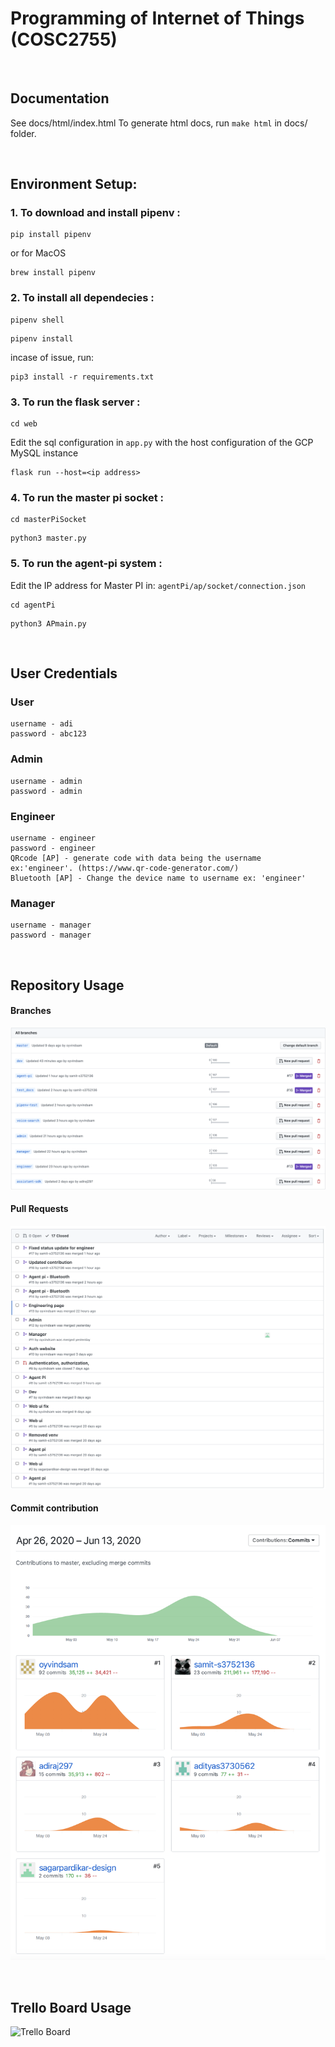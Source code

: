 # Programming of Internet of Things (COSC2755)

<p>&nbsp;</p>

## Documentation
See docs/html/index.html
To generate html docs, run ```make html```
in docs/ folder. 
<p>&nbsp;</p>

## Environment Setup:

### 1. To download and install pipenv :
```
pip install pipenv
```
or for MacOS
```
brew install pipenv
```

### 2. To install all dependecies :
```
pipenv shell
```
```
pipenv install
```
incase of issue, run:
```
pip3 install -r requirements.txt
```
### 3. To run the flask server :
```
cd web
```
Edit the sql configuration in `app.py` with the host configuration of the GCP MySQL instance 
```
flask run --host=<ip address>
```
### 4. To run the master pi socket :
```
cd masterPiSocket
```
```
python3 master.py
```
### 5. To run the agent-pi system :
Edit the IP address for Master PI in: `agentPi/ap/socket/connection.json`
```
cd agentPi
```
```
python3 APmain.py
```
<p>&nbsp;</p>

## User Credentials
### User
```
username - adi
password - abc123
```
### Admin
```
username - admin
password - admin
```
### Engineer
```
username - engineer
password - engineer
QRcode [AP] - generate code with data being the username ex:'engineer'. (https://www.qr-code-generator.com/)
Bluetooth [AP] - Change the device name to username ex: 'engineer'
```
### Manager
```
username - manager
password - manager
```
<p>&nbsp;</p>

## Repository Usage
#### Branches
![Branches](readme-images/branches.png)
#### Pull Requests
![Pull Requests](readme-images/pull_requests.png)
#### Commit contribution
![Commits](readme-images/commit_contribution.png)

<p>&nbsp;</p>

## Trello Board Usage
![Trello Board](readme-images/trello.png)
<p>&nbsp;</p>


